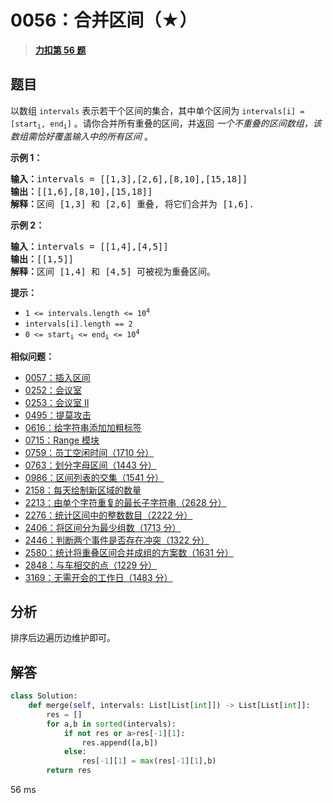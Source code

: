 # 0056：合并区间（★）


> <u>**[力扣第 56 题](https://leetcode.cn/problems/merge-intervals/)**</u>

## 题目

<p>以数组 <code>intervals</code> 表示若干个区间的集合，其中单个区间为 <code>intervals[i] = [start<sub>i</sub>, end<sub>i</sub>]</code> 。请你合并所有重叠的区间，并返回 <em>一个不重叠的区间数组，该数组需恰好覆盖输入中的所有区间</em> 。</p>



<p><strong>示例 1：</strong></p>

<pre>
<strong>输入：</strong>intervals = [[1,3],[2,6],[8,10],[15,18]]
<strong>输出：</strong>[[1,6],[8,10],[15,18]]
<strong>解释：</strong>区间 [1,3] 和 [2,6] 重叠, 将它们合并为 [1,6].
</pre>

<p><strong>示例 2：</strong></p>

<pre>
<strong>输入：</strong>intervals = [[1,4],[4,5]]
<strong>输出：</strong>[[1,5]]
<strong>解释：</strong>区间 [1,4] 和 [4,5] 可被视为重叠区间。</pre>



<p><strong>提示：</strong></p>

<ul>
<li><code>1 &lt;= intervals.length &lt;= 10<sup>4</sup></code></li>
<li><code>intervals[i].length == 2</code></li>
<li><code>0 &lt;= start<sub>i</sub> &lt;= end<sub>i</sub> &lt;= 10<sup>4</sup></code></li>
</ul>


**相似问题：**
- [0057：插入区间](/leetcode/0057)
- [0252：会议室](/leetcode/0252)
- [0253：会议室 II](/leetcode/0253)
- [0495：提莫攻击](/leetcode/0495)
- [0616：给字符串添加加粗标签](/leetcode/0616)
- [0715：Range 模块](/leetcode/0715)
- [0759：员工空闲时间（1710 分）](/leetcode/0759)
- [0763：划分字母区间（1443 分）](/leetcode/0763)
- [0986：区间列表的交集（1541 分）](/leetcode/0986)
- [2158：每天绘制新区域的数量](/leetcode/2158)
- [2213：由单个字符重复的最长子字符串（2628 分）](/leetcode/2213)
- [2276：统计区间中的整数数目（2222 分）](/leetcode/2276)
- [2406：将区间分为最少组数（1713 分）](/leetcode/2406)
- [2446：判断两个事件是否存在冲突（1322 分）](/leetcode/2446)
- [2580：统计将重叠区间合并成组的方案数（1631 分）](/leetcode/2580)
- [2848：与车相交的点（1229 分）](/leetcode/2848)
- [3169：无需开会的工作日（1483 分）](/leetcode/3169)


## 分析

排序后边遍历边维护即可。


## 解答

```python
class Solution:
    def merge(self, intervals: List[List[int]]) -> List[List[int]]:
        res = []
        for a,b in sorted(intervals):
            if not res or a>res[-1][1]:
                res.append([a,b])
            else:
                res[-1][1] = max(res[-1][1],b)
        return res
```
56 ms

